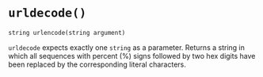 # `urldecode()`

```
string urlencode(string argument)
```

`urldecode` expects exactly one `string` as a parameter. Returns a string in which all sequences with percent (%) signs followed by two hex digits have been replaced by the corresponding literal characters.
